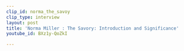```yaml
---
clip_id: norma_the_savoy
clip_type: interview
layout: post
title: 'Norma Miller : The Savory: Introduction and Significance'
youtube_id: BXz1y-QoZkI

---
```


